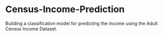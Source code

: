 # Census-Income-Prediction
Building a classification model for predicting the income using the Adult Census Income Dataset.
